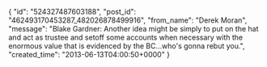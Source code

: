  {
   "id": "524327487603188",
   "post_id": "462493170453287_482026878499916",
   "from_name": "Derek Moran",
   "message": "Blake Gardner: Another idea might be simply to put on the hat and act as trustee and setoff some accounts when necessary with the enormous value that is evidenced by the BC...who's gonna rebut you.",
   "created_time": "2013-06-13T04:00:50+0000"
 }
